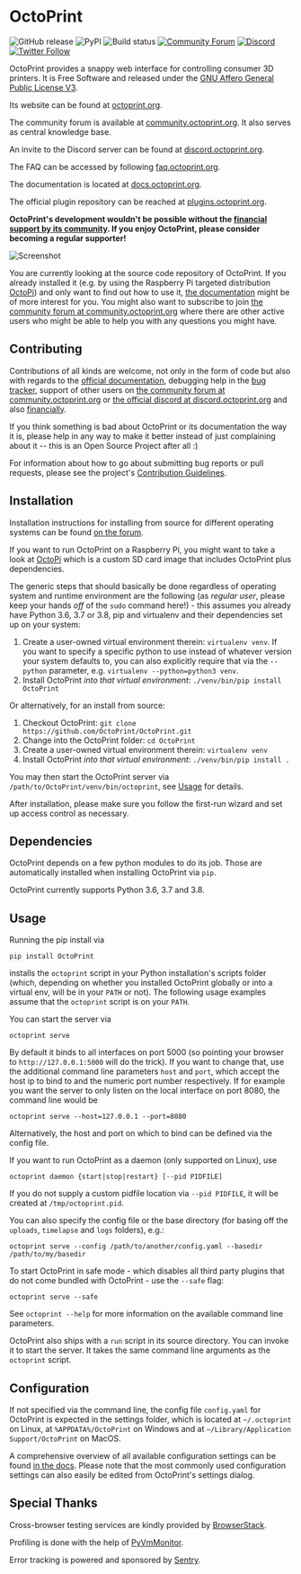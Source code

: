 #  OctoPrint


![GitHub release](https://img.shields.io/github/v/release/OctoPrint/OctoPrint?logo=github&logoColor=white)
![PyPI](https://img.shields.io/pypi/v/OctoPrint?logo=python&logoColor=white)
![Build status](https://img.shields.io/github/workflow/status/OctoPrint/OctoPrint/Build)
[![Community Forum](https://img.shields.io/discourse/users?logo=discourse&logoColor=white&server=https%3A%2F%2Fcommunity.octoprint.org)](https://community.octoprint.org)
[![Discord](https://img.shields.io/discord/704958479194128507?label=discord&logo=discord&logoColor=white)](https://discord.octoprint.org)
[![Twitter Follow](https://img.shields.io/twitter/follow/OctoPrint3d.svg?style=social&label=Follow)](https://twitter.com/OctoPrint3d)


OctoPrint provides a snappy web interface for controlling consumer 3D printers. It is Free Software
and released under the [GNU Affero General Public License V3](http://www.gnu.org/licenses/agpl.html).

Its website can be found at [octoprint.org](https://octoprint.org/?utm_source=github&utm_medium=readme).

The community forum is available at [community.octoprint.org](https://community.octoprint.org/?utm_source=github&utm_medium=readme). It also serves as central knowledge base.

An invite to the Discord server can be found at [discord.octoprint.org](https://discord.octoprint.org).

The FAQ can be accessed by following [faq.octoprint.org](https://faq.octoprint.org/?utm_source=github&utm_medium=readme).

The documentation is located at [docs.octoprint.org](http://docs.octoprint.org).

The official plugin repository can be reached at [plugins.octoprint.org](https://plugins.octoprint.org/?utm_source=github&utm_medium=readme).

**OctoPrint's development wouldn't be possible without the [financial support by its community](https://octoprint.org/support-octoprint/?utm_source=github&utm_medium=readme).
If you enjoy OctoPrint, please consider becoming a regular supporter!**

![Screenshot](http://i.imgur.com/dF3noFp.png)

You are currently looking at the source code repository of OctoPrint. If you already installed it
(e.g. by using the Raspberry Pi targeted distribution [OctoPi](https://github.com/guysoft/OctoPi)) and only
want to find out how to use it, [the documentation](http://docs.octoprint.org/) might be of more interest for you. You might also want to subscribe to join
[the community forum at community.octoprint.org](https://community.octoprint.org) where there are other active users who might be
able to help you with any questions you might have.

## Contributing

Contributions of all kinds are welcome, not only in the form of code but also with regards to the
[official documentation](http://docs.octoprint.org/), debugging help
in the [bug tracker](https://github.com/OctoPrint/OctoPrint/issues), support of other users on
[the community forum at community.octoprint.org](https://community.octoprint.org) or
[the official discord at discord.octoprint.org](https://discord.octoprint.org)
and also [financially](https://octoprint.org/support-octoprint/?utm_source=github&utm_medium=readme).

If you think something is bad about OctoPrint or its documentation the way it is, please help
in any way to make it better instead of just complaining about it -- this is an Open Source Project
after all :)

For information about how to go about submitting bug reports or pull requests, please see the project's
[Contribution Guidelines](https://github.com/OctoPrint/OctoPrint/blob/master/CONTRIBUTING.md).

## Installation

Installation instructions for installing from source for different operating
systems can be found [on the forum](https://community.octoprint.org/tags/c/support/guides/15/setup).

If you want to run OctoPrint on a Raspberry Pi, you might want to take a look at [OctoPi](https://github.com/guysoft/OctoPi)
which is a custom SD card image that includes OctoPrint plus dependencies.

The generic steps that should basically be done regardless of operating system
and runtime environment are the following (as *regular
user*, please keep your hands *off* of the `sudo` command here!) - this assumes
you already have Python 3.6, 3.7 or 3.8, pip and virtualenv and their dependencies set up on your system:

1. Create a user-owned virtual environment therein: `virtualenv venv`. If you want to specify a specific python
   to use instead of whatever version your system defaults to, you can also explicitly require that via the `--python`
   parameter, e.g. `virtualenv --python=python3 venv`.
2. Install OctoPrint *into that virtual environment*: `./venv/bin/pip install OctoPrint`

Or alternatively, for an install from source:

1. Checkout OctoPrint: `git clone https://github.com/OctoPrint/OctoPrint.git`
2. Change into the OctoPrint folder: `cd OctoPrint`
3. Create a user-owned virtual environment therein: `virtualenv venv`
4. Install OctoPrint *into that virtual environment*: `./venv/bin/pip install .`

You may then start the OctoPrint server via `/path/to/OctoPrint/venv/bin/octoprint`, see [Usage](#usage)
for details.

After installation, please make sure you follow the first-run wizard and set up
access control as necessary.

## Dependencies

OctoPrint depends on a few python modules to do its job. Those are automatically installed when installing
OctoPrint via `pip`.

OctoPrint currently supports Python 3.6, 3.7 and 3.8.

## Usage

Running the pip install via

    pip install OctoPrint

installs the `octoprint` script in your Python installation's scripts folder
(which, depending on whether you installed OctoPrint globally or into a virtual env, will be in your `PATH` or not). The
following usage examples assume that the `octoprint` script is on your `PATH`.

You can start the server via

    octoprint serve

By default it binds to all interfaces on port 5000 (so pointing your browser to `http://127.0.0.1:5000`
will do the trick). If you want to change that, use the additional command line parameters `host` and `port`,
which accept the host ip to bind to and the numeric port number respectively. If for example you want the server
to only listen on the local interface on port 8080, the command line would be

    octoprint serve --host=127.0.0.1 --port=8080

Alternatively, the host and port on which to bind can be defined via the config file.

If you want to run OctoPrint as a daemon (only supported on Linux), use

    octoprint daemon {start|stop|restart} [--pid PIDFILE]

If you do not supply a custom pidfile location via `--pid PIDFILE`, it will be created at `/tmp/octoprint.pid`.

You can also specify the config file or the base directory (for basing off the `uploads`, `timelapse` and `logs` folders),
e.g.:

    octoprint serve --config /path/to/another/config.yaml --basedir /path/to/my/basedir

To start OctoPrint in safe mode - which disables all third party plugins that do not come bundled with OctoPrint - use
the ``--safe`` flag:

    octoprint serve --safe

See `octoprint --help` for more information on the available command line parameters.

OctoPrint also ships with a `run` script in its source directory. You can invoke it to start the server. It
takes the same command line arguments as the `octoprint` script.

## Configuration

If not specified via the command line, the config file `config.yaml` for OctoPrint is expected in the settings folder,
which is located at `~/.octoprint` on Linux, at `%APPDATA%/OctoPrint` on Windows and
at `~/Library/Application Support/OctoPrint` on MacOS.

A comprehensive overview of all available configuration settings can be found
[in the docs](http://docs.octoprint.org/en/master/configuration/config_yaml.html).
Please note that the most commonly used configuration settings can also easily
be edited from OctoPrint's settings dialog.

## Special Thanks

Cross-browser testing services are kindly provided by [BrowserStack](https://www.browserstack.com/).

Profiling is done with the help of [PyVmMonitor](https://www.pyvmmonitor.com).

Error tracking is powered and sponsored by [Sentry](https://sentry.io).
